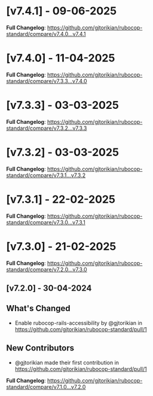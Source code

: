 # [v7.4.1] - 09-06-2025
**Full Changelog**: https://github.com/gjtorikian/rubocop-standard/compare/v7.4.0...v7.4.1
# [v7.4.0] - 11-04-2025
**Full Changelog**: https://github.com/gjtorikian/rubocop-standard/compare/v7.3.3...v7.4.0
# [v7.3.3] - 03-03-2025
**Full Changelog**: https://github.com/gjtorikian/rubocop-standard/compare/v7.3.2...v7.3.3
# [v7.3.2] - 03-03-2025
**Full Changelog**: https://github.com/gjtorikian/rubocop-standard/compare/v7.3.1...v7.3.2
# [v7.3.1] - 22-02-2025
**Full Changelog**: https://github.com/gjtorikian/rubocop-standard/compare/v7.3.0...v7.3.1
# [v7.3.0] - 21-02-2025
**Full Changelog**: https://github.com/gjtorikian/rubocop-standard/compare/v7.2.0...v7.3.0
## [v7.2.0] - 30-04-2024
## What's Changed
* Enable rubocop-rails-accessibility by @gjtorikian in https://github.com/gjtorikian/rubocop-standard/pull/1

## New Contributors
* @gjtorikian made their first contribution in https://github.com/gjtorikian/rubocop-standard/pull/1

**Full Changelog**: https://github.com/gjtorikian/rubocop-standard/compare/v7.1.0...v7.2.0
